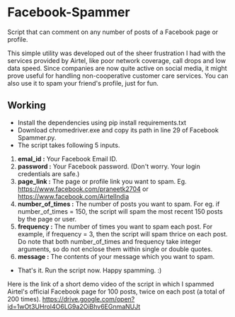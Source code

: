 # Facebook-Spammer
Script that can comment on any number of posts of a Facebook page or profile.

This simple utility was developed out of the sheer frustration I had with the services provided by Airtel, like poor network coverage, call drops and low data speed. Since companies are now quite active on social media, it might prove useful for handling non-cooperative customer care services. You can also use it to spam your friend's profile, just for fun.

## Working

- Install the dependencies using pip install requirements.txt
- Download chromedriver.exe and copy its path in line 29 of Facebook Spammer.py. 
- The script takes following 5 inputs.
1. **emal_id :** Your Facebook Email ID.
2. **password :** Your Facebook password. (Don't worry. Your login credentials are safe.)
3. **page_link :** The page or profile link you want to spam. Eg. https://www.facebook.com/praneetk2704 or https://www.facebook.com/AirtelIndia
4. **number_of_times :** The number of posts you want to spam. For eg. if number_of_times = 150, the script will spam the most recent 150 posts by the page or user.
5. **frequency :** The number of times you want to spam each post. For example, if frequency = 3, then the script will spam thrice on each post. Do note that both number_of_times and frequency take integer arguments, so do not enclose them within single or double quotes.
6. **message :** The contents of your message which you want to spam.
- That's it. Run the script now. Happy spamming. :)

Here is the link of a short demo video of the script in which I spammed Airtel's official Facebook page for 100 posts, twice on each post (a total of 200 times). 
https://drive.google.com/open?id=1wOt3UHrol4O6LG9a2OiBhv6EGnmaNUJt
